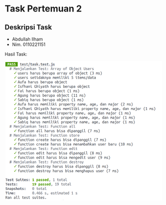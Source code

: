 # Task Pertemuan 2

## Deskripsi Task

- Abdullah Ilham
- Nim. 0110221151

Hasil Task:
<p align="center"><img src="https://github.com/Kenzoham/Front_end/blob/main/pertemuan2/img/test-success.png" width="500" alt="Laravel Logo"></p>

